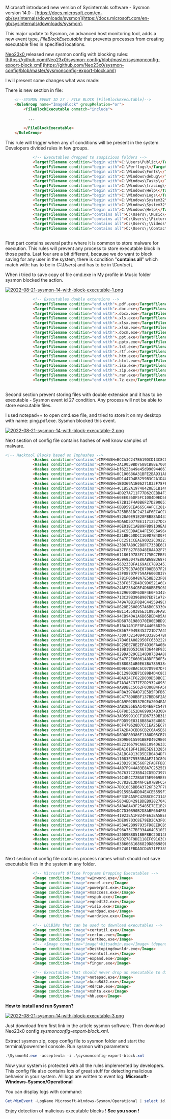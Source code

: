 Microsoft introduced new version of Sysinternals software - Sysmon version 14.0 - [https://docs.microsoft.com/en-gb/sysinternals/downloads/sysmon](https://docs.microsoft.com/en-gb/sysinternals/downloads/sysmon).

 This major update to Sysmon, an advanced host monitoring tool, adds a new event type, *FileBlockExecutable* that prevents processes from creating executable files in specified locations.

[Neo23x0 ](https://github.com/Neo23x0)released new sysmon config with blocking rules: [https://github.com/Neo23x0/sysmon-config/blob/master/sysmonconfig-export-block.xml](https://github.com/Neo23x0/sysmon-config/blob/master/sysmonconfig-export-block.xml)

I will present some changes what was made:

There is new section in file:

```html
	<!--SYSMON EVENT ID 27 : FILE BLOCK [FileBlockExecutable]-->
	<RuleGroup name="ImageBlock" groupRelation="or">
		<FileBlockExecutable onmatch="include">
          
          ...
          
        </FileBlockExecutable>
	</RuleGroup>
```

This rule will trigger when any of conditions will be present in the system. Developers divided rules in few groups.

```html
			<!-- Executables dropped to suspicious folders -->
			<TargetFilename condition="begin with">C:\Users\Public\</TargetFilename> <!-- often used staging directories; could cause false positives --> 
			<TargetFilename condition="begin with">C:\Perflogs\</TargetFilename> <!-- often used staging directories --> 
			<TargetFilename condition="begin with">C:\Windows\Fonts\</TargetFilename> <!-- often used staging directories --> 
			<TargetFilename condition="begin with">C:\Windows\debug\</TargetFilename> <!-- often used staging directories --> 
			<TargetFilename condition="begin with">C:\Windows\Tasks\</TargetFilename> <!-- often used staging directories --> 
			<TargetFilename condition="begin with">C:\Windows\tracing\</TargetFilename> <!-- often used staging directories --> 
			<TargetFilename condition="begin with">C:\Windows\Help\</TargetFilename> <!-- often used staging directories --> 
			<TargetFilename condition="begin with">C:\Windows\Logs\</TargetFilename> <!-- often used staging directories --> 
			<TargetFilename condition="begin with">C:\Windows\System32\spool\SERVERS\</TargetFilename> <!-- often used in exploits against print spooler --> 
			<TargetFilename condition="begin with">C:\Windows\System32\spool\PRINTERS\</TargetFilename> <!-- often used in exploits against print spooler --> 
			<TargetFilename condition="begin with">C:\Windows\Help\</TargetFilename> <!-- often used staging directories --> 
			<TargetFilename condition="contains all">C:\Users\;\Music\</TargetFilename> <!-- often used staging directories in User folders --> 
			<TargetFilename condition="contains all">C:\Users\;\Pictures\</TargetFilename> <!-- often used staging directories in User folders --> 
			<TargetFilename condition="contains all">C:\Users\;\Videos\</TargetFilename> <!-- often used staging directories in User folders --> 
			<TargetFilename condition="contains all">C:\Users\;\Contacts\</TargetFilename> <!-- often used staging directories in User folders --> 
            
```

First part contains several paths where it is common to store malware for execution. This rules will prevent any process to store executable block in those paths. Last four are a bit different, because we do want to block saving for any user in the system, there is condition "**contains all**" which match with: has to be in *C:\\Users\\* and has to be in *\\Contact\\.*

When i tried to save copy of file cmd.exe in My profile in Music folder sysmon blocked the action.

[![2022-08-21-sysmon-14-with-block-executable-1.png](/images/2022-08-21-sysmon-14-with-block-executable/2022-08-21-sysmon-14-with-block-executable-1.png)](/images/2022-08-21-sysmon-14-with-block-executable/2022-08-21-sysmon-14-with-block-executable-1.png)

```html
			<!-- Executables double extensions -->
			<TargetFilename condition="end with">.pdf.exe</TargetFilename>
			<TargetFilename condition="end with">.doc.exe</TargetFilename>
			<TargetFilename condition="end with">.docx.exe</TargetFilename>
			<TargetFilename condition="end with">.xls.exe</TargetFilename>
			<TargetFilename condition="end with">.xlsx.exe</TargetFilename>
			<TargetFilename condition="end with">.xlsm.exe</TargetFilename>
			<TargetFilename condition="end with">.docm.exe</TargetFilename>
			<TargetFilename condition="end with">.ppt.exe</TargetFilename>
			<TargetFilename condition="end with">.pptx.exe</TargetFilename>
			<TargetFilename condition="end with">.txt.exe</TargetFilename>
			<TargetFilename condition="end with">.rtf.exe</TargetFilename>
			<TargetFilename condition="end with">.htm.exe</TargetFilename>
			<TargetFilename condition="end with">.html.exe</TargetFilename>
			<TargetFilename condition="end with">.iso.exe</TargetFilename>
			<TargetFilename condition="end with">.zip.exe</TargetFilename>
			<TargetFilename condition="end with">.rar.exe</TargetFilename>
			<TargetFilename condition="end with">.7z.exe</TargetFilename>
            
```

Second section prevent storing files with double extension and it has to be executable - Sysmon event id 27 condition. Any process will not be able to store executable files.

I used notepad++ to open cmd.exe file, and tried to store it on my desktop with name: ping.pdf.exe. Sysmon blocked this event.

[![2022-08-21-sysmon-14-with-block-executable-2.png](/images/2022-08-21-sysmon-14-with-block-executable/2022-08-21-sysmon-14-with-block-executable-2.png)](/images/2022-08-21-sysmon-14-with-block-executable/2022-08-21-sysmon-14-with-block-executable-2.png)

Next section of config file contains hashes of well know samples of malware.

```html
<!-- Hacktool Blocks based on Imphashes -->
			<Hashes condition="contains">IMPHASH=BCCA3C247B619DCD13C8CDFF5F123932</Hashes> <!-- PetitPotam -->
			<Hashes condition="contains">IMPHASH=3A19059BD7688CB88E70005F18EFC439</Hashes> <!-- PetitPotam -->
			<Hashes condition="contains">IMPHASH=bf6223a49e45d99094406777eb6004ba</Hashes> <!-- PetitPotam -->
			<Hashes condition="contains">IMPHASH=0C106686A31BFE2BA931AE1CF6E9DBC6</Hashes> <!-- Mimikatz -->
			<Hashes condition="contains">IMPHASH=0D1447D4B3259B3C2A1D4CFB7ECE13C3</Hashes> <!-- Mimikatz -->
			<Hashes condition="contains">IMPHASH=1B0369A1E06271833F78FFA70FFB4EAF</Hashes> <!-- Mimikatz -->
			<Hashes condition="contains">IMPHASH=4C1B52A19748428E51B14C278D0F58E3</Hashes> <!-- Mimikatz -->
			<Hashes condition="contains">IMPHASH=4D927A711F77D62CEBD4F322CB57EC6F</Hashes> <!-- Mimikatz -->
			<Hashes condition="contains">IMPHASH=66EE036DF5FC1004D9ED5E9A94A1086A</Hashes> <!-- Mimikatz -->
			<Hashes condition="contains">IMPHASH=672B13F4A0B6F27D29065123FE882DFC</Hashes> <!-- Mimikatz -->
			<Hashes condition="contains">IMPHASH=6BBD59CEA665C4AFCC2814C1327EC91F</Hashes> <!-- Mimikatz -->
			<Hashes condition="contains">IMPHASH=725BB81DC24214F6ECACC0CFB36AD30D</Hashes> <!-- Mimikatz -->
			<Hashes condition="contains">IMPHASH=9528A0E91E28FBB88AD433FEABCA2456</Hashes> <!-- Mimikatz -->
			<Hashes condition="contains">IMPHASH=9DA6D5D77BE11712527DCAB86DF449A3</Hashes> <!-- Mimikatz -->
			<Hashes condition="contains">IMPHASH=A6E01BC1AB89F8D91D9EAB72032AAE88</Hashes> <!-- Mimikatz -->
			<Hashes condition="contains">IMPHASH=B24C5EDDAEA4FE50C6A96A2A133521E4</Hashes> <!-- Mimikatz -->
			<Hashes condition="contains">IMPHASH=D21BBC50DCC169D7B4D0F01962793154</Hashes> <!-- Mimikatz -->
			<Hashes condition="contains">IMPHASH=FCC251CCEAE90D22C392215CC9A2D5D6</Hashes> <!-- Mimikatz -->
			<Hashes condition="contains">IMPHASH=23867A89C2B8FC733BE6CF5EF902F2D1</Hashes> <!-- JuicyPotato  -->
			<Hashes condition="contains">IMPHASH=A37FF327F8D48E8A4D2F757E1B6E70BC</Hashes> <!-- JuicyPotato  -->
			<Hashes condition="contains">IMPHASH=6118619783FC175BC7EBECFF0769B46E</Hashes> <!-- RoguePotato -->
			<Hashes condition="contains">IMPHASH=959A83047E80AB68B368FDB3F4C6E4EA</Hashes> <!-- RoguePotato -->
			<Hashes condition="contains">IMPHASH=563233BFA169ACC7892451F71AD5850A</Hashes> <!-- RoguePotato -->
			<Hashes condition="contains">IMPHASH=87575CB7A0E0700EB37F2E3668671A08</Hashes> <!-- RoguePotato -->
			<Hashes condition="contains">IMPHASH=13F08707F759AF6003837A150A371BA1</Hashes> <!-- Pwdump -->
			<Hashes condition="contains">IMPHASH=1781F06048A7E58B323F0B9259BE798B</Hashes> <!-- Pwdump -->
			<Hashes condition="contains">IMPHASH=233F85F2D4BC9D6521A6CAAE11A1E7F5</Hashes> <!-- Pwdump -->
			<Hashes condition="contains">IMPHASH=24AF2584CBF4D60BBE5C6D1B31B3BE6D</Hashes> <!-- Pwdump -->
			<Hashes condition="contains">IMPHASH=632969DDF6DBF4E0F53424B75E4B91F2</Hashes> <!-- Pwdump -->
			<Hashes condition="contains">IMPHASH=713C29B396B907ED71A72482759ED757</Hashes> <!-- Pwdump -->
			<Hashes condition="contains">IMPHASH=749A7BB1F0B4C4455949C0B2BF7F9E9F</Hashes> <!-- Pwdump -->
			<Hashes condition="contains">IMPHASH=8628B2608957A6B0C6330AC3DE28CE2E</Hashes> <!-- Pwdump -->
			<Hashes condition="contains">IMPHASH=8B114550386E31895DFAB371E741123D</Hashes> <!-- Pwdump -->
			<Hashes condition="contains">IMPHASH=94CB940A1A6B65BED4D5A8F849CE9793</Hashes> <!-- PwDumpX -->
			<Hashes condition="contains">IMPHASH=9D68781980370E00E0BD939EE5E6C141</Hashes> <!-- Pwdump -->
			<Hashes condition="contains">IMPHASH=B18A1401FF8F444056D29450FBC0A6CE</Hashes> <!-- Pwdump -->
			<Hashes condition="contains">IMPHASH=CB567F9498452721D77A451374955F5F</Hashes> <!-- Pwdump -->
			<Hashes condition="contains">IMPHASH=730073214094CD328547BF1F72289752</Hashes> <!-- Htran -->
			<Hashes condition="contains">IMPHASH=17B461A082950FC6332228572138B80C</Hashes> <!-- Cobalt Strike beacons -->
			<Hashes condition="contains">IMPHASH=DC25EE78E2EF4D36FAA0BADF1E7461C9</Hashes> <!-- Cobalt Strike beacons -->
			<Hashes condition="contains">IMPHASH=819B19D53CA6736448F9325A85736792</Hashes> <!-- Cobalt Strike beacons -->
			<Hashes condition="contains">IMPHASH=829DA329CE140D873B4A8BDE2CBFAA7E</Hashes> <!-- Cobalt Strike beacons -->
			<Hashes condition="contains">IMPHASH=C547F2E66061A8DFFB6F5A3FF63C0A74</Hashes> <!-- PPLDump -->
			<Hashes condition="contains">IMPHASH=0588081AB0E63BA785938467E1B10CCA</Hashes> <!-- PPLDump -->
			<Hashes condition="contains">IMPHASH=0D9EC08BAC6C07D9987DFD0F1506587C</Hashes> <!-- NanoDump -->
			<Hashes condition="contains">IMPHASH=BC129092B71C89B4D4C8CDF8EA590B29</Hashes> <!-- NanoDump -->
			<Hashes condition="contains">IMPHASH=4DA924CF622D039D58BCE71CDF05D242</Hashes> <!-- NanoDump -->
			<Hashes condition="contains">IMPHASH=E7A3A5C377E2D29324093377D7DB1C66</Hashes> <!-- NanoDump -->
			<Hashes condition="contains">IMPHASH=9A9DBEC5C62F0380B4FA5FD31DEFFEDF</Hashes> <!-- NanoDump -->
			<Hashes condition="contains">IMPHASH=AF8A3976AD71E5D5FDFB67DDB8DADFCE</Hashes> <!-- NanoDump -->
			<Hashes condition="contains">IMPHASH=0C477898BBF137BBD6F2A54E3B805FF4</Hashes> <!-- NanoDump -->
			<Hashes condition="contains">IMPHASH=0CA9F02B537BCEA20D4EA5EB1A9FE338</Hashes> <!-- NanoDump -->
			<Hashes condition="contains">IMPHASH=3AB3655E5A14D4EEFC547F4781BF7F9E</Hashes> <!-- NanoDump -->
			<Hashes condition="contains">IMPHASH=E6F9D5152DA699934B30DAAB206471F6</Hashes> <!-- NanoDump -->
			<Hashes condition="contains">IMPHASH=3AD59991CCF1D67339B319B15A41B35D</Hashes> <!-- NanoDump -->
			<Hashes condition="contains">IMPHASH=FFDD59E0318B85A3E480874D9796D872</Hashes> <!-- NanoDump -->
			<Hashes condition="contains">IMPHASH=0CF479628D7CC1EA25EC7998A92F5051</Hashes> <!-- NanoDump -->
			<Hashes condition="contains">IMPHASH=07A2D4DCBD6CB2C6A45E6B101F0B6D51</Hashes> <!-- NanoDump -->
			<Hashes condition="contains">IMPHASH=D6D0F80386E1380D05CB78E871BC72B1</Hashes> <!-- NanoDump -->
			<Hashes condition="contains">IMPHASH=38D9E015591BBFD4929E0D0F47FA0055</Hashes> <!-- HandleKatz -->
			<Hashes condition="contains">IMPHASH=0E2216679CA6E1094D63322E3412D650</Hashes> <!-- HandleKatz -->
			<Hashes condition="contains">IMPHASH=ADA161BF41B8E5E9132858CB54CAB5FB</Hashes> <!-- DripLoader -->
			<Hashes condition="contains">IMPHASH=2A1BC4913CD5ECB0434DF07CB675B798</Hashes> <!-- DripLoader -->
			<Hashes condition="contains">IMPHASH=11083E75553BAAE21DC89CE8F9A195E4</Hashes> <!-- DripLoader -->
			<Hashes condition="contains">IMPHASH=A23D29C9E566F2FA8FFBB79267F5DF80</Hashes> <!-- DripLoader -->
			<Hashes condition="contains">IMPHASH=4A07F944A83E8A7C2525EFA35DD30E2F</Hashes> <!-- CreateMiniDump -->
			<Hashes condition="contains">IMPHASH=767637C23BB42CD5D7397CF58B0BE688</Hashes> <!-- UACMe Akagi -->
			<Hashes condition="contains">IMPHASH=14C4E4C72BA075E9069EE67F39188AD8</Hashes> <!-- UACMe Akagi -->
			<Hashes condition="contains">IMPHASH=3C782813D4AFCE07BBFC5A9772ACDBDC</Hashes> <!-- UACMe Akagi -->
			<Hashes condition="contains">IMPHASH=7D010C6BB6A3726F327F7E239166D127</Hashes> <!-- UACMe Akagi -->
			<Hashes condition="contains">IMPHASH=89159BA4DD04E4CE5559F132A9964EB3</Hashes> <!-- UACMe Akagi -->
			<Hashes condition="contains">IMPHASH=6F33F4A5FC42B8CEC7314947BD13F30F</Hashes> <!-- UACMe Akagi -->
			<Hashes condition="contains">IMPHASH=5834ED4291BDEB928270428EBBAF7604</Hashes> <!-- UACMe Akagi -->
			<Hashes condition="contains">IMPHASH=5A8A8A43F25485E7EE1B201EDCBC7A38</Hashes> <!-- UACMe Akagi -->
			<Hashes condition="contains">IMPHASH=DC7D30B90B2D8ABF664FBED2B1B59894</Hashes> <!-- UACMe Akagi -->
			<Hashes condition="contains">IMPHASH=41923EA1F824FE63EA5BEB84DB7A3E74</Hashes> <!-- UACMe Akagi -->
			<Hashes condition="contains">IMPHASH=3DE09703C8E79ED2CA3F01074719906B</Hashes> <!-- UACMe Akagi -->
			<Hashes condition="contains">IMPHASH=A53A02B997935FD8EEDCB5F7ABAB9B9F</Hashes> <!-- WCE -->
			<Hashes condition="contains">IMPHASH=E96A73C7BF33A464C510EDE582318BF2</Hashes> <!-- WCE -->
			<Hashes condition="contains">IMPHASH=32089B8851BBF8BC2D014E9F37288C83</Hashes> <!-- Sliver Stagers -->
			<Hashes condition="contains">IMPHASH=09D278F9DE118EF09163C6140255C690</Hashes> <!-- Dumpert -->
			<Hashes condition="contains">IMPHASH=03866661686829D806989E2FC5A72606</Hashes> <!-- Dumpert -->
			<Hashes condition="contains">IMPHASH=E57401FBDADCD4571FF385AB82BD5D6D</Hashes> <!-- Dumpert -->
```

Next section of config file contains process names which should not save executable files in the system in any folder.

```html
			<!-- Microsoft Office Programs Dropping Executables -->
			<Image condition="image">winword.exe</Image>
			<Image condition="image">excel.exe</Image>
			<Image condition="image">powerpnt.exe</Image>
			<Image condition="image">msaccess.exe</Image>
			<Image condition="image">mspub.exe</Image>
			<Image condition="image">eqnedt32.exe</Image>
			<Image condition="image">visio.exe</Image>
			<Image condition="image">wordpad.exe</Image>
			<Image condition="image">wordview.exe</Image>

			<!-- LOLBINs that can be used to download executables -->
			<Image condition="image">certutil.exe</Image>
			<Image condition="image">certoc.exe</Image>
			<Image condition="image">CertReq.exe</Image>
			<!-- <Image condition="image">bitsadmin.exe</Image> (depends on the environment; comment in if you're sure that bitsadmin doesn't do that in your env) -->
			<Image condition="image">Desktopimgdownldr.exe</Image>
			<Image condition="image">esentutl.exe</Image>
			<Image condition="image">expand.exe</Image>
			<Image condition="image">finger.exe</Image>

			<!-- Executables that should never drop an executable to disk (but may after a previous process injection or if it's malware that uses a legitimate name)-->
			<Image condition="image">notepad.exe</Image>
			<Image condition="image">AcroRd32.exe</Image>
			<Image condition="image">RdrCEF.exe</Image>
			<Image condition="image">mshta.exe</Image>
			<Image condition="image">hh.exe</Image>
```

**How to install and run Sysmon?**

[![2022-08-21-sysmon-14-with-block-executable-3.png](/images/2022-08-21-sysmon-14-with-block-executable/2022-08-21-sysmon-14-with-block-executable-3.png)](/images/2022-08-21-sysmon-14-with-block-executable/2022-08-21-sysmon-14-with-block-executable-3.png)

Just download from first link in the article sysmon software. Then download <span class="author flex-self-stretch">Neo23x0</span> config *sysmonconfig-export-block.xml*.

Extract sysmon zip, copy config file to sysmon folder and start the terminal/powershell console. Run sysmon with parameters:

```powershell
.\Sysmon64.exe -accepteula -i .\sysmonconfig-export-block.xml
```

Now your system is protected with all the rules implemented by developers. This config file also contains lots of great stuff for detecting malicious behavior in your system. All logs are written to event log: **Microsoft-Windows-Sysmon/Operational**

You can display logs with command:

```powershell
Get-WinEvent -LogName Microsoft-Windows-Sysmon/Operational | select id, message | fl
```
Enjoy detection of malicious executable blocks !
**See you soon !**
